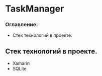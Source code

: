 # TaskManager 

### Оглавление:
- Стек технологий в проекте.

## Стек технологий в проекте.
- Xamarin
- SQLite
 
